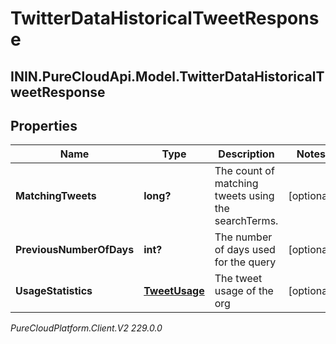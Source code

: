 # TwitterDataHistoricalTweetResponse

## ININ.PureCloudApi.Model.TwitterDataHistoricalTweetResponse

## Properties

|Name | Type | Description | Notes|
|------------ | ------------- | ------------- | -------------|
| **MatchingTweets** | **long?** | The count of matching tweets using the searchTerms. | [optional] |
| **PreviousNumberOfDays** | **int?** | The number of days used for the query | [optional] |
| **UsageStatistics** | [**TweetUsage**](TweetUsage) | The tweet usage of the org | [optional] |



_PureCloudPlatform.Client.V2 229.0.0_
